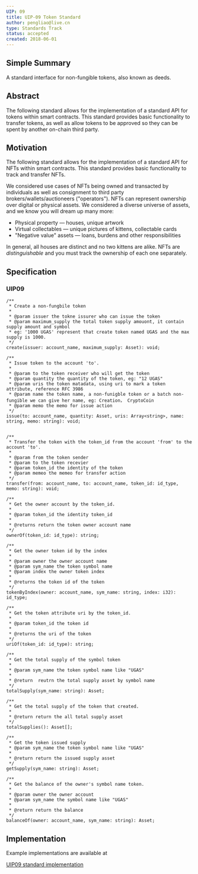 ```yaml
---
UIP: 09
title: UIP-09 Token Standard
author: pengliao@live.cn
type: Standards Track
status: accepted
created: 2018-06-01
---
```


## Simple Summary

A standard interface for non-fungible tokens, also known as deeds.

## Abstract

The following standard allows for the implementation of a standard API for tokens within smart contracts.
This standard provides basic functionality to transfer tokens, as well as allow tokens to be approved so they can be spent by another on-chain third party.

## Motivation


The following standard allows for the implementation of a standard API for NFTs within smart contracts. This standard provides basic functionality to track and transfer NFTs.

We considered use cases of NFTs being owned and transacted by individuals as well as consignment to third party brokers/wallets/auctioneers ("operators"). NFTs can represent ownership over digital or physical assets. We considered a diverse universe of assets, and we know you will dream up many more:

- Physical property — houses, unique artwork
- Virtual collectables — unique pictures of kittens, collectable cards
- "Negative value" assets — loans, burdens and other responsibilities

In general, all houses are distinct and no two kittens are alike. NFTs are *distinguishable* and you must track the ownership of each one separately.

## Specification

### UIP09

	/**
	 * Create a non-fungbile token
	 * 
	 * @param issuer the tokne issurer who can issue the token
	 * @param maximum_supply the total token supply amouont, it contain supply amount and symbol
	 * eg: '1000 UGAS' represent that create token named UGAS and the max supply is 1000.
	 */
	create(issuer: account_name, maximum_supply: Asset): void;

	/**
	 * Issue token to the account 'to'.
	 * 
	 * @param to the token receiver who will get the token
	 * @param quantity the quantity of the token, eg: "12 UGAS"
	 * @param uris the token matadata, using uri to mark a token attribute, reference RFC 3986
	 * @param name the token name, a non-funigble token or a batch non-fungible we can give her name, eg: Creation， CryptoCoin
	 * @param memo the memo for issue action
	 */
	issue(to: account_name, quantity: Asset, uris: Array<string>, name: string, memo: string): void;


	/**
	 * Transfer the token with the token_id from the account 'from' to the account 'to'.
	 * 
	 * @param from the token sender
	 * @param to the token recevier
	 * @param token_id the identity of the token
	 * @param memeo the memeo for transfer action
	 */
	transfer(from: account_name, to: account_name, token_id: id_type, memo: string): void;

	/**
	 * Get the owner account by the token_id.
	 * 
	 * @param token_id the identity token_id
	 * 
	 * @returns return the token owner account name
	 */
	ownerOf(token_id: id_type): string;

	/**
	 * Get the owner token id by the index
	 * 
	 * @param owner the owner account name
	 * @param sym_name the token symbol name 
	 * @param index the owner token index
	 * 
	 * @returns the token id of the token
	 */
	tokenByIndex(owner: account_name, sym_name: string, index: i32): id_type;

	/**
	 * Get the token attribute uri by the token_id.
	 * 
	 * @param token_id the token id
	 * 
	 * @returns the uri of the token
	 */
	uriOf(token_id: id_type): string;

	/**
	 * Get the total supply of the symbol token
	 * 
	 * @param sym_name the token symbol name like "UGAS"
	 * 
	 * @return  reutrn the total supply asset by symbol name
	 */
	totalSupply(sym_name: string): Asset;

	/**
	 * Get the total supply of the token that created.
	 * 
	 * @return return the all total supply asset
	 */
	totalSupplies(): Asset[];

	/**
	 * Get the token issued supply
	 * @param sym_name the token symbol name like "UGAS"
	 * 
	 * @return return the issued supply asset
	 */
	getSupply(sym_name: string): Asset;

	/**
	 * Get the balance of the owner's symbol name token.
	 * 
	 * @param owner the owner account 
	 * @param sym_name the symbol name like "UGAS"
	 * 
	 * @return return the balance
	 */
	balanceOf(owner: account_name, sym_name: string): Asset;
	
## Implementation

Example implementations are available at

[UIP09 standard implementation](https://github.com/ultrain-os/ultrain-ts-lib/blob/master/uips/uip09.ts)




